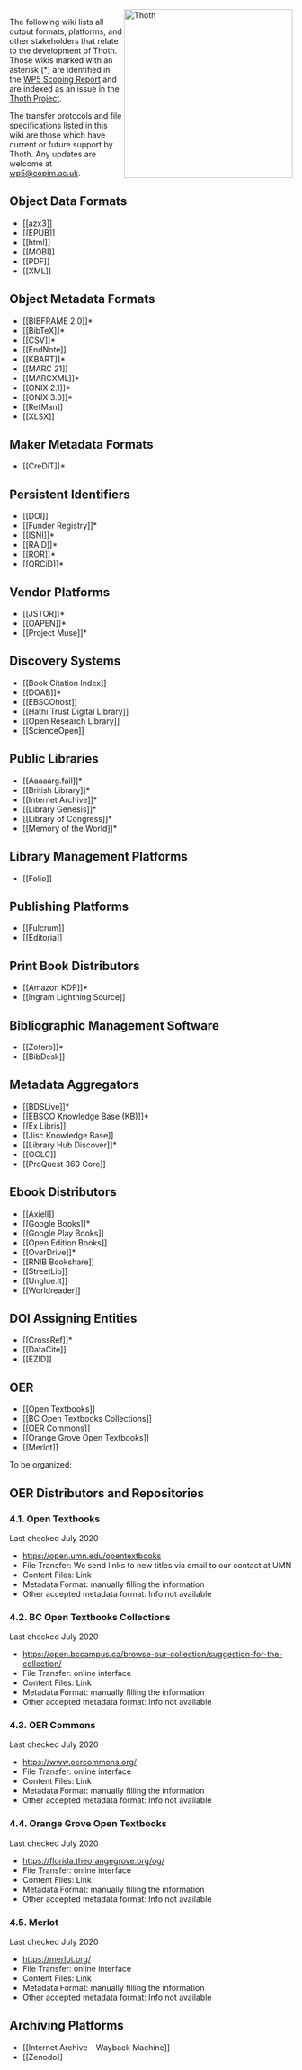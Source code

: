 <img src="https://punctumbooks.com/punctum/wp-content/uploads/2020/09/thoth-logo-latin.png" alt="Thoth" height="300" align="right"/>

The following wiki lists all output formats, platforms, and other stakeholders that relate to the development of Thoth. Those wikis marked with an asterisk (*) are identified in the [WP5 Scoping Report](https://copim.pubpub.org/pub/wp5-scoping-report-building-open-dissemination-system/) and are indexed as an issue in the [Thoth Project](https://github.com/thoth-pub/thoth/projects).

The transfer protocols and file specifications listed in this wiki are those which have current or future support by Thoth. Any updates are welcome at wp5@copim.ac.uk.

## Object Data Formats

* [[azx3]]
* [[EPUB]]
* [[html]]
* [[MOBI]]
* [[PDF]]
* [[XML]]

## Object Metadata Formats
* [[BIBFRAME 2.0]]*
* [[BibTeX]]*
* [[CSV]]*
* [[EndNote]]
* [[KBART]]*
* [[MARC 21]]
* [[MARCXML]]*
* [[ONIX 2.1]]*
* [[ONIX 3.0]]*
* [[RefMan]]
* [[XLSX]]

## Maker Metadata Formats

* [[CreDiT]]*

## Persistent Identifiers

* [[DOI]]
* [[Funder Registry]]*
* [[ISNI]]*
* [[RAiD]]*
* [[ROR]]*
* [[ORCiD]]*

## Vendor Platforms

* [[JSTOR]]*
* [[OAPEN]]*
* [[Project Muse]]*

## Discovery Systems

* [[Book Citation Index]]
* [[DOAB]]*
* [[EBSCOhost]]
* [[Hathi Trust Digital Library]]
* [[Open Research Library]]
* [[ScienceOpen]]

## Public Libraries

* [[Aaaaarg.fail]]*
* [[British Library]]*
* [[Internet Archive]]*
* [[Library Genesis]]*
* [[Library of Congress]]*
* [[Memory of the World]]*

## Library Management Platforms

* [[Folio]]

## Publishing Platforms

* [[Fulcrum]]
* [[Editoria]]

## Print Book Distributors

* [[Amazon KDP]]*
* [[Ingram Lightning Source]]

## Bibliographic Management Software

* [[Zotero]]*
* [[BibDesk]]

## Metadata Aggregators

* [[BDSLive]]*
* [[EBSCO Knowledge Base (KB)]]*
* [[Ex Libris]]
* [[Jisc Knowledge Base]]
* [[Library Hub Discover]]*
* [[OCLC]]
* [[ProQuest 360 Core]]

## Ebook Distributors

* [[Axiell]]
* [[Google Books]]*
* [[Google Play Books]]
* [[Open Edition Books]]
* [[OverDrive]]*
* [[RNIB Bookshare]]
* [[StreetLib]]
* [[Unglue.it]]
* [[Worldreader]]

## DOI Assigning Entities

* [[CrossRef]]*
* [[DataCite]]
* [[EZID]]

## OER

* [[Open Textbooks]]
* [[BC Open Textbooks Collections]]
* [[OER Commons]]
* [[Orange Grove Open Textbooks]]
* [[Merlot]]

To be organized:
## OER Distributors and Repositories

### 4.1. Open Textbooks 
Last checked July 2020
 - https://open.umn.edu/opentextbooks
 - File Transfer: We send links to new titles via email to our contact at UMN 
 - Content Files: Link
 - Metadata Format: manually filling the information
 - Other accepted metadata format: Info not available

### 4.2. BC Open Textbooks Collections
Last checked July 2020
 - https://open.bccampus.ca/browse-our-collection/suggestion-for-the-collection/
 - File Transfer: online interface
 - Content Files: Link
 - Metadata Format: manually filling the information
 - Other accepted metadata format: Info not available

### 4.3. OER Commons
Last checked July 2020
 - https://www.oercommons.org/
 - File Transfer: online interface
 - Content Files: Link
 - Metadata Format: manually filling the information
 - Other accepted metadata format: Info not available

### 4.4. Orange Grove Open Textbooks
Last checked July 2020
 - https://florida.theorangegrove.org/og/
 - File Transfer: online interface
 - Content Files: Link
 - Metadata Format: manually filling the information
 - Other accepted metadata format: Info not available

### 4.5. Merlot
Last checked July 2020
 - https://merlot.org/
 - File Transfer: online interface
 - Content Files: Link
 - Metadata Format: manually filling the information
 - Other accepted metadata format: Info not available

## Archiving Platforms

* [[Internet Archive – Wayback Machine]]
* [[Zenodo]]